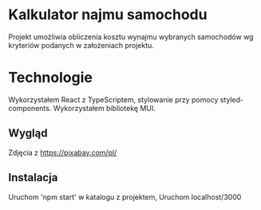 # Kalkulator najmu samochodu

Projekt umożliwia obliczenia kosztu wynajmu wybranych samochodów wg kryteriów podanych w założeniach projektu.


# Technologie

Wykorzystałem React z TypeScriptem, stylowanie przy pomocy styled-components.
Wykorzystałem bibliotekę MUI.

## Wygląd

Zdjęcia z https://pixabay.com/pl/

## Instalacja
Uruchom 'npm start' w katalogu z projektem,
Uruchom localhost/3000
